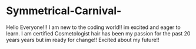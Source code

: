 # Symmetrical-Carnival-
Hello Everyone!!! 
I am new to the coding world!! im excited and eager to learn. I am certified Cosmetologist hair has been my passion for  the past 20 years years but im ready for change!!  Excited about my future!!
